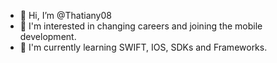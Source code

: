 - 👋 Hi, I’m @Thatiany08
- 👀 I'm interested in changing careers and joining the mobile development.  
- 🌱 I'm currently learning SWIFT, IOS, SDKs and Frameworks.

<!---
Thatiany08/Thatiany08 is a ✨ special ✨ repository because its `README.md` (this file) appears on your GitHub profile.
You can click the Preview link to take a look at your changes.
--->
